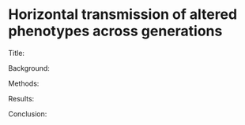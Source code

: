 # Horizontal transmission of altered phenotypes across generations

Title:

Background:

Methods:

Results:

Conclusion:
